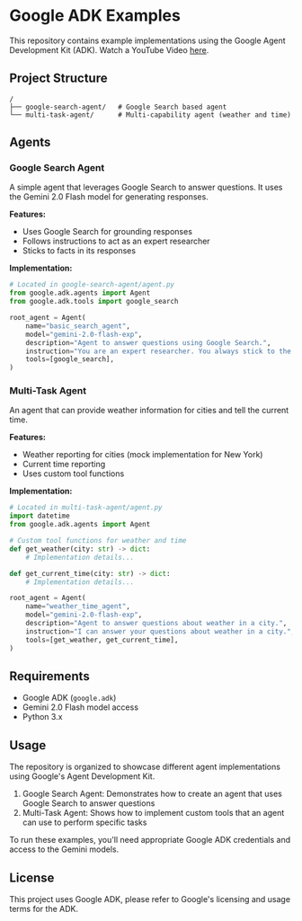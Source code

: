 # Google ADK Examples

This repository contains example implementations using the Google Agent Development Kit (ADK).
Watch a YouTube Video [here](https://youtu.be/TONBnWCsoTU).

## Project Structure

```
/
├── google-search-agent/   # Google Search based agent
└── multi-task-agent/      # Multi-capability agent (weather and time)
```

## Agents

### Google Search Agent

A simple agent that leverages Google Search to answer questions. It uses the Gemini 2.0 Flash model for generating responses.

**Features:**
- Uses Google Search for grounding responses
- Follows instructions to act as an expert researcher
- Sticks to facts in its responses

**Implementation:**
```python
# Located in google-search-agent/agent.py
from google.adk.agents import Agent
from google.adk.tools import google_search

root_agent = Agent(
    name="basic_search_agent",
    model="gemini-2.0-flash-exp",
    description="Agent to answer questions using Google Search.",
    instruction="You are an expert researcher. You always stick to the facts.",
    tools=[google_search],
)
```

### Multi-Task Agent

An agent that can provide weather information for cities and tell the current time.

**Features:**
- Weather reporting for cities (mock implementation for New York)
- Current time reporting
- Uses custom tool functions

**Implementation:**
```python
# Located in multi-task-agent/agent.py
import datetime
from google.adk.agents import Agent

# Custom tool functions for weather and time
def get_weather(city: str) -> dict:
    # Implementation details...

def get_current_time(city: str) -> dict:
    # Implementation details...

root_agent = Agent(
    name="weather_time_agent",
    model="gemini-2.0-flash-exp",
    description="Agent to answer questions about weather in a city.",
    instruction="I can answer your questions about weather in a city.",
    tools=[get_weather, get_current_time],
)
```

## Requirements

- Google ADK (`google.adk`)
- Gemini 2.0 Flash model access
- Python 3.x

## Usage

The repository is organized to showcase different agent implementations using Google's Agent Development Kit.

1. Google Search Agent: Demonstrates how to create an agent that uses Google Search to answer questions
2. Multi-Task Agent: Shows how to implement custom tools that an agent can use to perform specific tasks

To run these examples, you'll need appropriate Google ADK credentials and access to the Gemini models.

## License

This project uses Google ADK, please refer to Google's licensing and usage terms for the ADK.